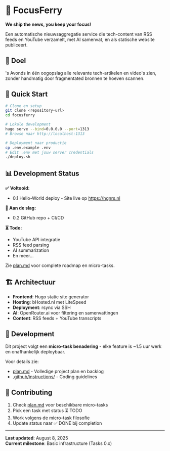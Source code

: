 # 🚢 FocusFerry

**We ship the news, you keep your focus!**

Een automatische nieuwsaggregatie service die tech-content van RSS feeds en YouTube verzamelt, met AI samenvat, en als statische website publiceert.

## 🎯 Doel

's Avonds in één oogopslag alle relevante tech-artikelen en video's zien, zonder handmatig door fragmentated bronnen te hoeven scannen.

## 🚀 Quick Start

```bash
# Clone en setup
git clone <repository-url>
cd focusferry

# Lokale development
hugo serve --bind=0.0.0.0 --port=1313
# Browse naar http://localhost:1313

# Deployment naar productie
cp .env.example .env
# Edit .env met jouw server credentials
./deploy.sh
```

## 📊 Development Status

**✅ Voltooid:**
- 0.1 Hello-World deploy - Site live op https://hgnrs.nl

**🔄 Aan de slag:**
- 0.2 GitHub repo + CI/CD

**⏳ Todo:**
- YouTube API integratie
- RSS feed parsing  
- AI summarization
- En meer...

Zie [plan.md](plan.md) voor complete roadmap en micro-tasks.

## 🏗️ Architectuur

- **Frontend**: Hugo static site generator
- **Hosting**: bHosted.nl met LiteSpeed
- **Deployment**: rsync via SSH
- **AI**: OpenRouter.ai voor filtering en samenvattingen
- **Content**: RSS feeds + YouTube transcripts

## 📝 Development

Dit project volgt een **micro-task benadering** - elke feature is ~1.5 uur werk en onafhankelijk deploybaar.

Voor details zie:
- [plan.md](plan.md) - Volledige project plan en backlog
- [.github/instructions/](https://github.com/your-repo/tree/main/.github/instructions) - Coding guidelines

## 🤝 Contributing

1. Check [plan.md](plan.md) voor beschikbare micro-tasks
2. Pick een task met status ⏳ TODO
3. Work volgens de micro-task filosofie
4. Update status naar ✅ DONE bij completion

---

**Last updated**: August 8, 2025  
**Current milestone**: Basic infrastructure (Tasks 0.x)
